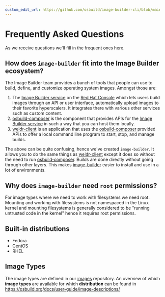 ```yaml
---
custom_edit_url: https://github.com/osbuild/image-builder-cli/blob/main/doc/10-faq.md
---
```

# Frequently Asked Questions

<!--
[//]: # ( DO NOT MODIFY THIS FILE! )
[//]: # ( This content is generated by `scripts/pull_readmes.py` )
[//]: # ( Rather change the source of this: https://github.com/osbuild/image-builder-cli/blob/main/doc/10-faq.md )
-->

As we receive questions we'll fill in the frequent ones here.

## How does `image-builder` fit into the Image Builder ecosystem?

The Image Builder team provides a bunch of tools that people can use to build, define, and customize operating system images. Amongst those are:

1. The [Image Builder service](https://console.redhat.com/insights/image-builder/) on the [Red Hat Console](https://console.redhat.com/) which lets users build images through an API or user interface, automatically upload images to their favorite hyperscalers. It integrates there with various other services such as custom content.
2. [osbuild-composer](https://github.com/osbuild/osbuild-composer) is the component that provides APIs for the [Image Builder service](https://console.redhat.com/insights/image-builder/) in such a way that you can host them locally.
3. [weldr-client](https://github.com/osbuild/weldr-client) is an application that uses the [osbuild-composer](https://github.com/osbuild/osbuild-composer) provided APIs to offer a local command line program to start, stop, and manage builds.

The above can be quite confusing, hence we've created `image-builder`. It allows you to do the same things as [weldr-client](https://github.com/osbuild/weldr-client) except it does so without the need to run [osbuild-composer](https://github.com/osbuild/osbuild-composer). Builds are done directly without going through other layers. This makes [image-builder](https://github.com/osbuild/image-builder-cli) easier to install and use in a lot of environments.

## Why does `image-builder` need `root` permissions?

For image types where we need to work with filesystems we need root. Mounting and working with filesystems is not namespaced in the Linux kernel and mounting filesystems is generally considered to be "running untrusted code in the kernel" hence it requires root permissions.

## Built-in distributions

- Fedora
- CentOS
- RHEL

## Image Types

The image types are defined in our [images](https://github.com/osbuild/images) repository.
An overview of which **image types** are available for which **distribution** can be found in
https://osbuild.org/docs/user-guide/image-descriptions/

